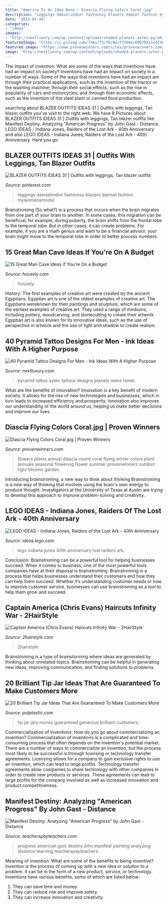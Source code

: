 ```yaml
---
title: "America Is An Idea Bono ~ Diascia Flying Colors Coral.jpg"
description: "Leggings damselindior fashionsy blazers damsel fazhion mywomensmodel"
date: "2023-07-20"
categories:
- "ideas"
images:
- "http://nextluxury.com/wp-content/uploads/shaded-planets-aztec-pyramid-mens-arm-tattoos.jpg"
featuredImage: "https://i.pinimg.com/736x/f3/f6/8e/f3f68ec60976411c4f46aae3db259abb.jpg"
featured_image: "https://www.provenwinners.com/sites/provenwinners.com/files/imagecache/low-resolution/ifa_upload/diascia_flying_colors_coral.jpg"
image: "http://nextluxury.com/wp-content/uploads/shaded-planets-aztec-pyramid-mens-arm-tattoos.jpg"
---
```



The impact of invention: What are some of the ways that inventions have had an impact on society?
Inventions have had an impact on society in a number of ways. Some of the ways that inventions have had an impact are through their practical applications, such as the invention of the tractor or the washing machine; through their social effects, such as the rise in popularity of cars and motorcycles; and through their economic effects, such as the invention of the steel plant or canned food production.

	

		
searching about BLAZER OUTFITS IDEAS 31 | Outfits with leggings, Tan blazer outfits you've visit to the right web. We have 8 Pictures about BLAZER OUTFITS IDEAS 31 | Outfits with leggings, Tan blazer outfits like Manifest Destiny: Analyzing &quot;American Progress&quot; by John Gast - Distance, LEGO IDEAS - Indiana Jones, Raiders of the Lost Ark - 40th Anniversary and also LEGO IDEAS - Indiana Jones, Raiders of the Lost Ark - 40th Anniversary. Here you go:
		
    
## BLAZER OUTFITS IDEAS 31 | Outfits With Leggings, Tan Blazer Outfits

<img loading=lazy src="https://i.pinimg.com/736x/f3/f6/8e/f3f68ec60976411c4f46aae3db259abb.jpg" onerror="this.onerror=null;this.src='https://tse4.mm.bing.net/th?id=OIP.7cYzMBQniUAI0khNjQQhuAHaLH&amp;pid=15.1';" alt="BLAZER OUTFITS IDEAS 31 | Outfits with leggings, Tan blazer outfits">

_Source: pinterest.com_

>leggings damselindior fashionsy blazers damsel fazhion mywomensmodel. 

	

Brainstroming (So what?) is a process that occurs when the brain migrates from one part of your brain to another. In some cases, this migration can be beneficial; for example, during puberty, the brain shifts from the frontal lobe to the temporal lobe. But in other cases, it can create problems. For example, if you are a math genius and want to be a financial advisor, your brain might move to the temporal lobe in order to better process numbers.

    
## 15 Great Man Cave Ideas If You&#039;re On A Budget

<img loading=lazy src="https://housely.com/wp-content/uploads/2016/05/Man-Cave.jpg" onerror="this.onerror=null;this.src='https://tse4.mm.bing.net/th?id=OIP.p6w3s_axPGf2EJw4mVkObgHaED&amp;pid=15.1';" alt="15 Great Man Cave Ideas if You&#039;re On a Budget">

_Source: housely.com_

>housely. 

	

History: The first examples of creative art were created by the ancient Egyptians.
Egyptian art is one of the oldest examples of creative art. The Egyptians wereknown for their paintings and sculpture, which are some of the earliest examples of creative art. They used a range of mediums, including pottery, woodcarving, and stonecutting to create their artwork. Egyptian art is also known for its innovative ideas, such as the use of perspective in artwork and the use of light and shadow to create realism.

    
## 40 Pyramid Tattoo Designs For Men - Ink Ideas With A Higher Purpose

<img loading=lazy src="http://nextluxury.com/wp-content/uploads/shaded-planets-aztec-pyramid-mens-arm-tattoos.jpg" onerror="this.onerror=null;this.src='https://tse4.mm.bing.net/th?id=OIP.I_IErPV5fIHEFGpNso2pVgAAAA&amp;pid=15.1';" alt="40 Pyramid Tattoo Designs For Men - Ink Ideas With A Higher Purpose">

_Source: nextluxury.com_

>pyramid tattoo aztec tattoos designs planets mens tweet. 

	

What are the benefits of innovation?
Innovation is a key benefit of modern society. It allows for the rise of new technologies and businesses, which in turn leads to increased efficiency and prosperity. Innovation also improves our understanding of the world around us, helping us make better decisions and improve our lives.

    
## Diascia Flying Colors Coral.jpg | Proven Winners

<img loading=lazy src="https://www.provenwinners.com/sites/provenwinners.com/files/imagecache/low-resolution/ifa_upload/diascia_flying_colors_coral.jpg" onerror="this.onerror=null;this.src='https://tse3.mm.bing.net/th?id=OIP.VCgZOGhXky8Jq4VC1u0aZwHaLH&amp;pid=15.1';" alt="Diascia Flying Colors Coral.jpg | Proven Winners">

_Source: provenwinners.com_

>flowers plants annual diascia round coral flying winter colors plant annuals seasonal flowering flower summer provenwinners outdoor hgtv blooms garden. 

	

Introducing brainstroming, a new way to think about thinking
Brainstroming is a new way of thinking that involves using the brain's own energy to produce thought. Investigators at the University of Texas at Austin are trying to develop this approach to improve problem-solving and creativity.

    
## LEGO IDEAS - Indiana Jones, Raiders Of The Lost Ark - 40th Anniversary

<img loading=lazy src="https://ideascdn.lego.com/media/generate/entity/lego_ci/project/a0f1b003-0d17-4349-8448-76e3ce8f6419/3/resize:1600:900/native" onerror="this.onerror=null;this.src='https://tse3.mm.bing.net/th?id=OIP.M010RIXTnk-evknWnh8X0wHaFR&amp;pid=15.1';" alt="LEGO IDEAS - Indiana Jones, Raiders of the Lost Ark - 40th Anniversary">

_Source: ideas.lego.com_

>lego indiana jones 40th anniversary lost raiders ark. 

	

Conclusion: Brainstroming can be a powerful tool for helping businesses succeed.
When it comes to business, one of the most powerful tools companies have at their disposal is brainstroming. Brainstroming is a process that helps businesses understand their customers and how they can help them succeed. Whether it’s understanding customer needs or how to improve customer service, businesses can use brainstroming as a tool to help them grow and succeed.

    
## Captain America (Chris Evans) Haircuts Infinity War - 2HairStyle

<img loading=lazy src="https://www.2hairstyle.com/wp-content/uploads/2020/07/4_2.jpg" onerror="this.onerror=null;this.src='https://tse1.mm.bing.net/th?id=OIP.INNg-NQdmGHE0wSbaQUiDAHaLH&amp;pid=15.1';" alt="Captain America (Chris Evans) Haircuts Infinity War - 2HairStyle">

_Source: 2hairstyle.com_

>2hairstyle. 

	

Brainstroming is a type of brainstorming where ideas are generated by thinking about unrelated topics. Brainstroming can be helpful in generating new ideas, improving communication, and finding solutions to problems.

    
## 20 Brilliant Tip Jar Ideas That Are Guaranteed To Make Customers More

<img loading=lazy src="https://pulptastic.com/wp-content/uploads/2014/07/these-tip-jars-will-definitely-get-money-21.jpg" onerror="this.onerror=null;this.src='https://tse3.mm.bing.net/th?id=OIP.8qO-mP66P_mw6uzN5N5AEwHaJ3&amp;pid=15.1';" alt="20 Brilliant Tip Jar Ideas That Are Guaranteed To Make Customers More">

_Source: pulptastic.com_

>tip jar jars money guaranteed generous brilliant customers. 

	

Commercialization of Inventions: How do you go about commercializing an invention?
Commercialization of inventions is a complicated and time-consuming process that often depends on the invention's potential market. There are a number of ways to commercialize an invention, but the process most likely to be successful is through licensing or technology transfer agreements. Licensing allows for a company to gain exclusive rights to use an invention, which can lead to large profits. Technology transfer agreements allow companies to share technology with other companies in order to create new products or services. These agreements can lead to large profits for the company involved as well as increased innovation and product competitiveness.

    
## Manifest Destiny: Analyzing &quot;American Progress&quot; By John Gast - Distance

<img loading=lazy src="https://ecdn.teacherspayteachers.com/thumbitem/Manifest-Destiny-Analyzing-American-Progress-by-John-Gast-Distance-Learning-5450675-1586812322/original-5450675-1.jpg" onerror="this.onerror=null;this.src='https://tse3.mm.bing.net/th?id=OIP.5Q_AuRod2h55AE-7KtvRHgAAAA&amp;pid=15.1';" alt="Manifest Destiny: Analyzing &quot;American Progress&quot; by John Gast - Distance">

_Source: teacherspayteachers.com_

>progress american gast destiny john manifest painting analyzing distance learning teacherspayteachers. 

	

Meaning of invention: What are some of the benefits to being inventive?
Invention is the process of coming up with a new idea or solution to a problem. It can be in the form of a new product, service, or technology. Inventions have various benefits, some of which are listed below: 
1. They can save time and money.
2. They can reduce risk and improve safety. 
3. They can increase innovation and creativity.

